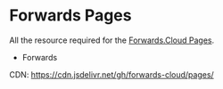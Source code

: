 # Forwards Pages

All the resource required for the [Forwards.Cloud Pages](https://forwards.cloud/pages).

- Forwards

CDN: https://cdn.jsdelivr.net/gh/forwards-cloud/pages/
